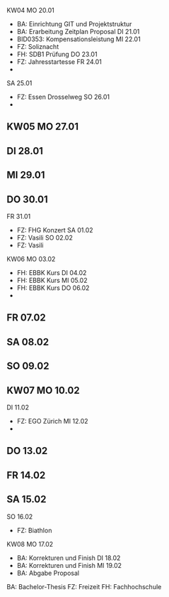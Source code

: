 KW04
MO 20.01
- BA: Einrichtung GIT und Projektstruktur
- BA: Erarbeitung Zeitplan Proposal
DI 21.01
- BID0353: Kompensationsleistung
MI 22.01
- FZ: Soliznacht
- FH: SDB1 Prüfung
DO 23.01
- FZ: Jahresstartesse
FR 24.01
-
SA 25.01
- FZ: Essen Drosselweg
SO 26.01
-

KW05
MO 27.01
-
DI 28.01
-
MI 29.01
-
DO 30.01
-
FR 31.01
- FZ: FHG Konzert
SA 01.02
- FZ: Vasili
SO 02.02
- FZ: Vasili

KW06
MO 03.02
- FH: EBBK Kurs
DI 04.02
- FH: EBBK Kurs
MI 05.02
- FH: EBBK Kurs
DO 06.02
-
FR 07.02
-
SA 08.02
-
SO 09.02
- 

KW07
MO 10.02
- 
DI 11.02
- FZ: EGO Zürich
MI 12.02
-
DO 13.02
-
FR 14.02
-
SA 15.02
-
SO 16.02
- FZ: Biathlon

KW08
MO 17.02
- BA: Korrekturen und Finish
DI 18.02
- BA: Korrekturen und Finish
MI 19.02
- BA: Abgabe Proposal

BA: Bachelor-Thesis
FZ: Freizeit
FH: Fachhochschule